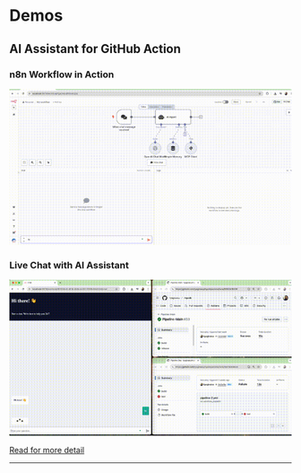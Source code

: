 # Demos

## AI Assistant for GitHub Action
### n8n Workflow in Action
<img src="./media/ai-agent-in-action.gif" />

### Live Chat with AI Assistant
<img src="./media/ai-pipeline-logs.gif" width="600"/>

[Read for more detail](../mcpserver-n8n/README.md#-what-is-ai-assistant-for-github-action)

---